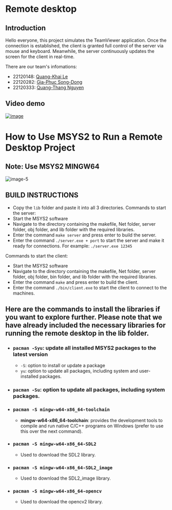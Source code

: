 # Remote desktop
## Introduction
Hello everyone, this project simulates the TeamViewer application. Once the connection is established,
 the client is granted full control of the server via mouse and keyboard. Meanwhile, the server
 continuously updates the screen for the client in real-time.

There are our team's infomations:
- 22120148: [Quang-Khai Le](https://github.com/john0148)
- 22120282: [Gia-Phuc Song-Dong](https://github.com/fusodoya)
- 22120333: [Quang-Thang Nguyen](https://github.com/thanguyen165)
  
## Video demo
[![image](https://github.com/user-attachments/assets/1273a230-3052-45d8-be23-97e1f372bb23)
](https://www.youtube.com/watch?v=l2N1-HuA4dM)

# How to Use MSYS2 to Run a Remote Desktop Project
## Note: Use MSYS2 MINGW64
![image-5](https://github.com/user-attachments/assets/10918bd6-c85f-4374-b38a-f609025ecb5d)


## BUILD INSTRUCTIONS

- Copy the ```lib``` folder and paste it into all 3 directories.
Commands to start the server:
- Start the MSYS2 software
- Navigate to the directory containing the makefile, Net folder, server folder, obj folder, and lib folder with the required libraries.
- Enter the command `make server` and press enter to build the server.
- Enter the command `./server.exe + port` to start the server and make it ready for connections.
  For example: `./server.exe 12345`

Commands to start the client:
- Start the MSYS2 software
- Navigate to the directory containing the makefile, Net folder, server folder, obj folder, bin folder, and lib folder with the required libraries.
- Enter the command `make` and press enter to build the client.
- Enter the command `./bin/client.exe` to start the client to connect to the machines.

## Here are the commands to install the libraries if you want to explore further. Please note that we have already included the necessary libraries for running the remote desktop in the lib folder.
- ### `pacman -Syu`: update all installed MSYS2 packages to the latest version

  - `-S`: option to install or update a package
  - `yu`: option to update all packages, including system and user-installed packages.

- ### `pacman -Su`: option to update all packages, including system packages.

- ### `pacman -S mingw-w64-x86_64-toolchain`

  - **mingw-w64-x86_64-toolchain**: provides the development tools to compile and run native C/C++ programs on Windows (prefer to use this over the next command).

- ### `pacman -S mingw-w64-x86_64-SDL2`
  - Used to download the SDL2 library.

- ### `pacman -S mingw-w64-x86_64-SDL2_image`
  - Used to download the SDL2_image library.

- ### `pacman -S mingw-w64-x86_64-opencv`
  - Used to download the opencv2 library.
